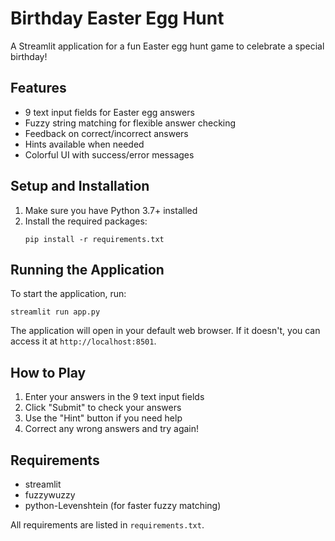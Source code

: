 # Birthday Easter Egg Hunt

A Streamlit application for a fun Easter egg hunt game to celebrate a special birthday!

## Features

- 9 text input fields for Easter egg answers
- Fuzzy string matching for flexible answer checking
- Feedback on correct/incorrect answers
- Hints available when needed
- Colorful UI with success/error messages

## Setup and Installation

1. Make sure you have Python 3.7+ installed
2. Install the required packages:
   ```
   pip install -r requirements.txt
   ```

## Running the Application

To start the application, run:

```
streamlit run app.py
```

The application will open in your default web browser. If it doesn't, you can access it at `http://localhost:8501`.

## How to Play

1. Enter your answers in the 9 text input fields
2. Click "Submit" to check your answers
3. Use the "Hint" button if you need help
4. Correct any wrong answers and try again!

## Requirements

- streamlit
- fuzzywuzzy
- python-Levenshtein (for faster fuzzy matching)

All requirements are listed in `requirements.txt`.

